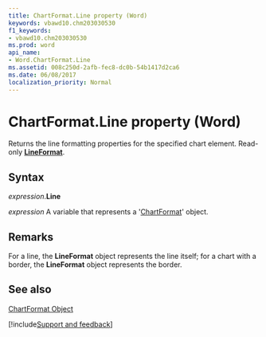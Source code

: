 ```yaml
---
title: ChartFormat.Line property (Word)
keywords: vbawd10.chm203030530
f1_keywords:
- vbawd10.chm203030530
ms.prod: word
api_name:
- Word.ChartFormat.Line
ms.assetid: 008c250d-2afb-fec8-dc0b-54b1417d2ca6
ms.date: 06/08/2017
localization_priority: Normal
---
```



# ChartFormat.Line property (Word)

Returns the line formatting properties for the specified chart element. Read-only  **[LineFormat](Word.LineFormat.md)**.


## Syntax

_expression_.**Line**

 _expression_ A variable that represents a '[ChartFormat](Word.ChartFormat.md)' object.


## Remarks

For a line, the  **LineFormat** object represents the line itself; for a chart with a border, the **LineFormat** object represents the border.


## See also


[ChartFormat Object](Word.ChartFormat.md)

[!include[Support and feedback](~/includes/feedback-boilerplate.md)]